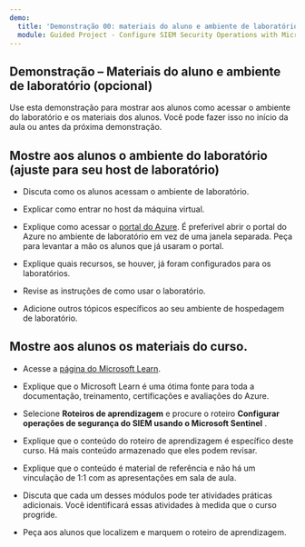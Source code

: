 ```yaml
---
demo:
  title: 'Demonstração 00: materiais do aluno e ambiente de laboratório (ajuste)'
  module: Guided Project - Configure SIEM Security Operations with Microsoft Sentinel
---
```

## Demonstração – Materiais do aluno e ambiente de laboratório (opcional)

Use esta demonstração para mostrar aos alunos como acessar o ambiente do laboratório e os materiais dos alunos. Você pode fazer isso no início da aula ou antes da próxima demonstração. 

## Mostre aos alunos o ambiente do laboratório (ajuste para seu host de laboratório)

- Discuta como os alunos acessam o ambiente de laboratório. 

- Explicar como entrar no host da máquina virtual.

- Explique como acessar o [portal do Azure](https://portal.azure.com). É preferível abrir o portal do Azure no ambiente de laboratório em vez de uma janela separada. Peça para levantar a mão os alunos que já usaram o portal. 

- Explique quais recursos, se houver, já foram configurados para os laboratórios.

- Revise as instruções de como usar o laboratório. 

- Adicione outros tópicos específicos ao seu ambiente de hospedagem de laboratório. 

## Mostre aos alunos os materiais do curso.

- Acesse a [página do Microsoft Learn](https://learn.microsoft.com).

- Explique que o Microsoft Learn é uma ótima fonte para toda a documentação, treinamento, certificações e avaliações do Azure. 

- Selecione **Roteiros de aprendizagem** e procure o roteiro **Configurar operações de segurança do SIEM usando o Microsoft Sentinel** .

- Explique que o conteúdo do roteiro de aprendizagem é específico deste curso. Há mais conteúdo armazenado que eles podem revisar.

- Explique que o conteúdo é material de referência e não há um vinculação de 1:1 com as apresentações em sala de aula.

- Discuta que cada um desses módulos pode ter atividades práticas adicionais. Você identificará essas atividades à medida que o curso progride.

- Peça aos alunos que localizem e marquem o roteiro de aprendizagem.
